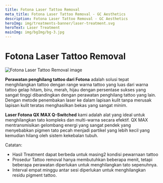 ```yaml
---
title: Fotona Laser Tattoo Removal
meta_title: Fotona Laser Tattoo Removal - GC Aesthetics
description: Fotona Laser Tattoo Removal - GC Aesthetics
heroImg: img/treatments-banner/laser-treatment.svg
heroText: Laser Treatment
mainImg: img/bgImg/bg-3.jpg
---
```


<div class="container">
<div class="row mt-4">

# Fotona Laser Tattoo Removal

</div>
<div class="row mt-4">
<div class="col-12 col-md-6 col-lg-4">

<img :src="mainImg" class="w-100" alt="Fotona Laser Tattoo Removal image" />

</div>
<div class="col-12 col-md-6 col-lg-8 mt-4 mt-md-0">

**Perawatan penghilang tattoo dari Fotona** adalah solusi tepat menghilangkan tattoo dengan
range warna tattoo yang luas dari warna tattoo gelap hitam, biru, merah, hijau dengan
persentase sukses yang sangat tinggi dibandingkan dengan perawatan penghilang tattoo yang lain.
Dengan metode penembakan laser ke dalam lapisan kulit tanpa merusak lapisan kulit teratas menghasilkan bekas yang sangat minim.

**Laser Fotona QX MAX Q-Switched** kami adalah alat yang ideal untuk menghilangkan tato kompleks dan multi-warna secara efektif.
QX MAX mentransmisikan gelombang energi yang sangat pendek yang menyebabkan pigmen tato pecah menjadi
partikel yang lebih kecil yang kemudian hilang oleh sistem kekebalan tubuh.

Catatan:

- Hasil Treatment dapat berbeda untuk masing2 kondisi pewarnaan tattoo
- Prosedur Tattoo removal hanya membutuhkan beberapa menit, tetapi beberapa perawatan diperlukan untuk menghilangkan tato sepenuhnya.
- Interval empat minggu antar sesi diperlukan untuk menghilangkan residu pigment tattoo.

</div>
</div>

</div>
